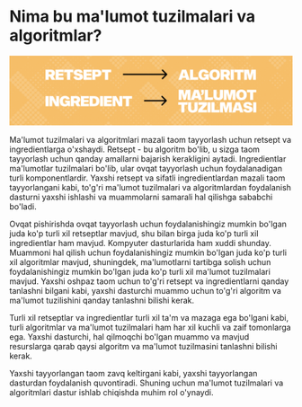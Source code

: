 # Nima bu ma'lumot tuzilmalari va algoritmlar?

![Hero image](https://github.com/devfarhod/malumot-tuzilmalari-va-algoritmlar/blob/main/images/what-is-dsa.png)

Ma'lumot tuzilmalari va algoritmlari mazali taom tayyorlash uchun retsept va ingredientlarga o'xshaydi. Retsept - bu algoritm bo'lib, u sizga taom tayyorlash uchun qanday amallarni bajarish kerakligini aytadi. Ingredientlar ma'lumotlar tuzilmalari bo'lib, ular ovqat tayyorlash uchun foydalanadigan turli komponentlardir. Yaxshi retsept va sifatli ingredientlardan mazali taom tayyorlangani kabi, to'g'ri ma'lumot tuzilmalari va algoritmlardan foydalanish dasturni yaxshi ishlashi va muammolarni samarali hal qilishga sababchi bo'ladi.

Ovqat pishirishda ovqat tayyorlash uchun foydalanishingiz mumkin bo'lgan juda ko'p turli xil retseptlar mavjud, shu bilan birga juda ko'p turli xil ingredientlar ham mavjud. Kompyuter dasturlarida ham xuddi shunday. Muammoni hal qilish uchun foydalanishingiz mumkin bo'lgan juda ko'p turli xil algoritmlar mavjud, shuningdek, ma'lumotlarni tartibga solish uchun foydalanishingiz mumkin bo'lgan juda ko'p turli xil ma'lumot tuzilmalari mavjud. Yaxshi oshpaz taom uchun to'g'ri retsept va ingredientlarni qanday tanlashni bilgani kabi, yaxshi dasturchi muammo uchun to'g'ri algoritm va ma'lumot tuzilishini qanday tanlashni bilishi kerak.

Turli xil retseptlar va ingredientlar turli xil ta'm va mazaga ega bo'lgani kabi, turli algoritmlar va ma'lumot tuzilmalari ham har xil kuchli va zaif tomonlarga ega. Yaxshi dasturchi, hal qilmoqchi bo'lgan muammo va mavjud resurslarga qarab qaysi algoritm va ma'lumot tuzilmasini tanlashni bilishi kerak.

Yaxshi tayyorlangan taom zavq keltirgani kabi, yaxshi tayyorlangan dasturdan foydalanish quvontiradi. Shuning uchun ma'lumot tuzilmalari va algoritmlari dastur ishlab chiqishda muhim rol o'ynaydi.